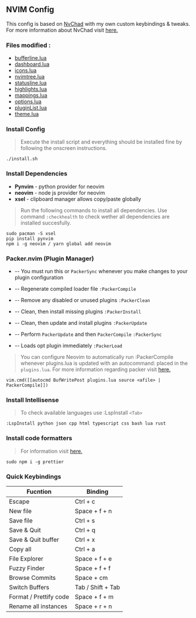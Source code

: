 ## NVIM Config

This config is based on [NvChad](https://github.com/siduck76/NvChad) with my own custom keybindings & tweaks.
<br>
For more information about NvChad visit [here.](https://github.com/siduck76/NvChad/wiki#clone-my-setup)

### Files modified : 
* [bufferline.lua](https://github.com/CTZxVULKAN/dots/blob/main/nvim/lua/plugins/bufferline.lua)
* [dashboard.lua](https://github.com/CTZxVULKAN/dots/blob/main/nvim/lua/plugins/dashboard.lua)
* [icons.lua](https://github.com/CTZxVULKAN/dots/blob/main/nvim/lua/plugins/icons.lua)
* [nvimtree.lua](https://github.com/CTZxVULKAN/dots/blob/main/nvim/lua/plugins/nvimtree.lua)
* [statusline.lua](https://github.com/CTZxVULKAN/dots/blob/main/nvim/lua/plugins/statusline.lua)
* [highlights.lua](https://github.com/CTZxVULKAN/dots/blob/main/nvim/lua/highlights.lua)
* [mappings.lua](https://github.com/CTZxVULKAN/dots/blob/main/nvim/lua/mappings.lua)
* [options.lua](https://github.com/CTZxVULKAN/dots/blob/main/nvim/lua/options.lua)
* [pluginList.lua](https://github.com/CTZxVULKAN/dots/blob/main/nvim/lua/pluginList.lua)
* [theme.lua](https://github.com/CTZxVULKAN/dots/blob/main/nvim/lua/theme.lua)

### Install Config 

> Execute the install script and everything should be installed fine by following the onscreen instructions.

```
./install.sh
```

### Install Dependencies 
* **Pynvim** - python provider for neovim
* **neovim** - node js provider for neovim
* **xsel** - clipboard manager allows copy/paste globally

> Run the following commands to install all dependencies. Use command `:checkhealth` to check wether all dependencies are installed succesfully.
```
sudo pacman -S xsel 
pip install pynvim
npm i -g neovim / yarn global add neovim
``` 
### Packer.nvim (Plugin Manager)

* -- You must run this or `PackerSync` whenever you make changes to your plugin configuration

* -- Regenerate compiled loader file
`:PackerCompile`

* -- Remove any disabled or unused plugins
`:PackerClean`

* -- Clean, then install missing plugins
`:PackerInstall`

* -- Clean, then update and install plugins
`:PackerUpdate`

* -- Perform `PackerUpdate` and then `PackerCompile`
`:PackerSync`

* -- Loads opt plugin immediately
`:PackerLoad `

> You can configure Neovim to automatically run :PackerCompile whenever plugins.lua is updated with an autocommand: placed in the `plugins.lua`.
For more information regarding packer visit [here.](https://github.com/wbthomason/packer.nvim)
```
vim.cmd([[autocmd BufWritePost plugins.lua source <afile> | PackerCompile]])
```

### Install Intellisense 
> To check available languages use :LspInstall `<Tab>`
```
:LspInstall python json cpp html typescript css bash lua rust
```
### Install code formatters 
> For information visit [here.](https://github.com/sbdchd/neoformat#supported-filetypes)
```
sudo npm i -g prettier
```
### Quick Keybindings

| Fucntion     | Binding        |
|--------------|----------------|
| Escape  | Ctrl + c       |
| New file     | Space + f + n  |
| Save file    | Ctrl + s       |
| Save & Quit  | Ctrl + q       |
| Save & Quit buffer   | Ctrl + x       |
| Copy all   | Ctrl + a      |
| File Explorer  | Space + f + e     |
| Fuzzy Finder | Space + f  + f    |
| Browse Commits | Space + cm      |
| Switch Buffers | Tab / Shift + Tab      |
| Format / Prettify code | Space + f + m    |
| Rename all instances | Space + r + n   |

